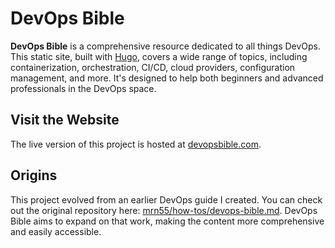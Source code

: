 # DevOps Bible

**DevOps Bible** is a comprehensive resource dedicated to all things DevOps. This static site, built with [Hugo](https://gohugo.io/), covers a wide range of topics, including containerization, orchestration, CI/CD, cloud providers, configuration management, and more. It's designed to help both beginners and advanced professionals in the DevOps space.

## Visit the Website

The live version of this project is hosted at [devopsbible.com](https://devopsbible.com).

## Origins

This project evolved from an earlier DevOps guide I created. You can check out the original repository here: [mrn55/how-tos/devops-bible.md](https://github.com/mrn55/how-tos/blob/master/devops-bible.md). DevOps Bible aims to expand on that work, making the content more comprehensive and easily accessible.
